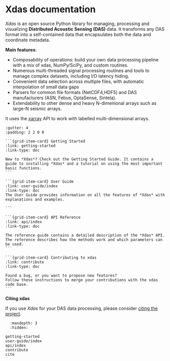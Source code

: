# Xdas documentation

*Xdas* is an open source Python library for managing, processing and visualizing **Distributed Acoustic Sensing (DAS)** data. It transforms any DAS format into a self-contained data that encapsulates both the data and coordinate metadata.

**Main features**:

- Composability of operations: build your own data processing pipeline with a mix of xdas, NumPy/SciPy, and custom routines.
- Numerous multi-threaded signal processing routines and tools to manage complex datasets, including I/O latency hiding.
- Convenient data selection across multiple files, with automatic interpolation of small data gaps
- Parsers for common file formats (NetCDF4,HDF5) and DAS manufacturers (ASN, Febus, OptaSense, Sintela).
- Extendability to other dense and heavy N-dimenional arrays such as large-N seismic arrays.

It uses the
[xarray](https://xarray.dev) API to work with labelled multi-dimensional arrays. 


````{grid} 1 2 2 2
:gutter: 4
:padding: 2 2 0 0

```{grid-item-card} Getting Started
:link: getting-started
:link-type: doc

New to *Xdas*? Check out the Getting Started Guide. It contains a guide to installing *Xdas* and a tutorial on using the most important basic functions. 
```

```{grid-item-card} User Guide
:link: user-guide/index
:link-type: doc
The User Guide provides information on all the features of *Xdas* with explanations and examples.

```

```{grid-item-card} API Reference
:link: api/index
:link-type: doc

The reference guide contains a detailed description of the *Xdas* API.
The reference describes how the methods work and which parameters can
be used.
```

```{grid-item-card} Contributing to xdas
:link: contribute
:link-type: doc

Found a bug, or you want to propose new features?
Follow these instructions to merge your contributions with the xdas code base.
```

````

**Citing xdas**

If you use *Xdas* for your DAS data processing, please consider 
[citing the project](cite).


```{toctree}
  :maxdepth: 3
  :hidden:

getting-started
user-guide/index
api/index
contribute
cite
```
